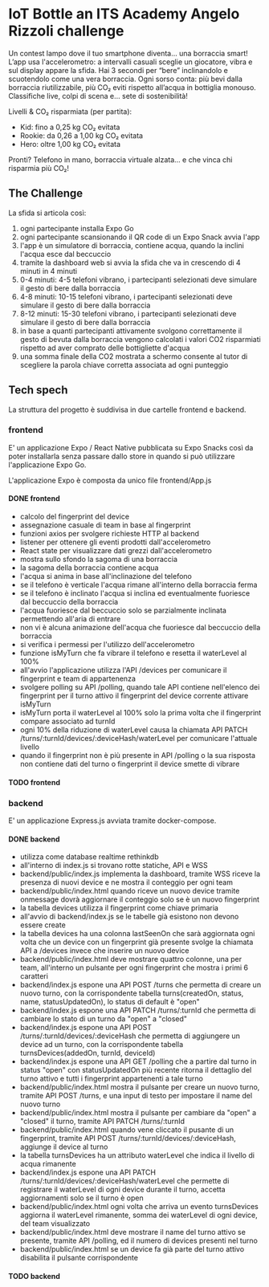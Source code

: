 # IoT Bottle an ITS Academy Angelo Rizzoli challenge

Un contest lampo dove il tuo smartphone diventa… una borraccia smart!
L’app usa l'accelerometro: a intervalli casuali sceglie un giocatore, vibra e sul display appare la sfida.
Hai 3 secondi per “bere” inclinandolo e scuotendolo come una vera borraccia.
Ogni sorso conta: più bevi dalla borraccia riutilizzabile, più CO₂ eviti rispetto all’acqua in bottiglia monouso.
Classifiche live, colpi di scena e… sete di sostenibilità!

Livelli & CO₂ risparmiata (per partita):
- Kid: fino a 0,25 kg CO₂ evitata
- Rookie: da 0,26 a 1,00 kg CO₂ evitata
- Hero: oltre 1,00 kg CO₂ evitata

Pronti? Telefono in mano, borraccia virtuale alzata… e che vinca chi risparmia più CO₂!

## The Challenge

La sfida si articola così:
1. ogni partecipante installa Expo Go 
2. ogni partecipante scansionando il QR code di un Expo Snack avvia l'app
3. l'app è un simulatore di borraccia, contiene acqua, quando la inclini l'acqua esce dal beccuccio
4. tramite la dashboard web si avvia la sfida che va in crescendo di 4 minuti in 4 minuti
5. 0-4 minuti: 4-5 telefoni vibrano, i partecipanti selezionati deve simulare il gesto di bere dalla borraccia
6. 4-8 minuti: 10-15 telefoni vibrano, i partecipanti selezionati deve simulare il gesto di bere dalla borraccia
7. 8-12 minuti: 15-30 telefoni vibrano, i partecipanti selezionati deve simulare il gesto di bere dalla borraccia
8. in base a quanti partecipanti attivamente svolgono correttamente il gesto di bevuta dalla borraccia vengono calcolati i valori CO2 risparmiati rispetto ad aver comprato delle bottigliette d'acqua
9. una somma finale della CO2 mostrata a schermo consente al tutor di scegliere la parola chiave corretta associata ad ogni punteggio

## Tech spech

La struttura del progetto è suddivisa in due cartelle frontend e backend.

### frontend

E' un applicazione Expo / React Native pubblicata su Expo Snacks così da poter installarla senza passare dallo store in quando si può utilizzare l'applicazione Expo Go.

L'applicazione Expo è composta da unico file frontend/App.js

#### DONE frontend
- calcolo del fingerprint del device 
- assegnazione casuale di team in base al fingerprint
- funzioni axios per svolgere richieste HTTP al backend
- listener per ottenere gli eventi prodotti dall'accelerometro
- React state per visualizzare dati grezzi dall'accelerometro
- mostra sullo sfondo la sagoma di una borraccia
- la sagoma della borraccia contiene acqua
- l'acqua si anima in base all'inclinazione del telefono
- se il telefono è verticale l'acqua rimane all'interno della borraccia ferma
- se il telefono è inclinato l'acqua si inclina ed eventualmente fuoriesce dal beccuccio della borraccia
- l'acqua fuoriesce dal beccuccio solo se parzialmente inclinata permettendo all'aria di entrare
- non vi è alcuna animazione dell'acqua che fuoriesce dal beccuccio della borraccia
- si verifica i permessi per l'utilizzo dell'accelerometro
- funzione isMyTurn che fa vibrare il telefono e resetta il waterLevel al 100%
- all'avvio l'applicazione utilizza l'API /devices per comunicare il fingerprint e team di appartenenza
- svolgere polling su API /polling, quando tale API contiene nell'elenco dei fingerprint per il turno attivo il fingerprint del device corrente attivare isMyTurn
- isMyTurn porta il waterLevel al 100% solo la prima volta che il fingerprint compare associato ad turnId
- ogni 10% della riduzione di waterLevel causa la chiamata API PATCH /turns/:turnId/devices/:deviceHash/waterLevel per comunicare l'attuale livello
- quando il fingerprint non è più presente in API /polling o la sua risposta non contiene dati del turno o fingerprint il device smette di vibrare

#### TODO frontend

### backend

E' un applicazione Express.js avviata tramite docker-compose.

#### DONE backend
- utilizza come database realtime rethinkdb
- all'interno di index.js si trovano rotte statiche, API e WSS
- backend/public/index.js implementa la dashboard, tramite WSS riceve la presenza di nuovi device e ne mostra il conteggio per ogni team
- backend/public/index.html quando riceve un nuovo device tramite onmessage dovrà aggiornare il conteggio solo se è un nuovo fingerprint
- la tabella devices utilizza il fingerprint come chiave primaria
- all'avvio di backend/index.js se le tabelle già esistono non devono essere create
- la tabella devices ha una colonna lastSeenOn che sarà aggiornata ogni volta che un device con un fingerprint già presente svolge la chiamata API a /devices invece che inserire un nuovo device
- backend/public/index.html deve mostrare quattro colonne, una per team, all'interno un pulsante per ogni fingerprint che mostra i primi 6 caratteri
- backend/index.js espone una API POST /turns che permetta di creare un nuovo turno, con la corrispondente tabella turns(createdOn, status, name, statusUpdatedOn), lo status di default è "open"
- backend/index.js espone una API PATCH /turns/:turnId che permetta di cambiare lo stato di un turno da "open" a "closed"
- backend/index.js espone una API POST /turns/:turnId/devices/:deviceHash che permetta di aggiungere un device ad un turno, con la corrispondente tabella turnsDevices(addedOn, turnId, deviceId)
- backend/index.js espone una API GET /polling che a partire dal turno in status "open" con statusUpdatedOn più recente ritorna il dettaglio del turno attivo e tutti i fingerprint appartenenti a tale turno
- backend/public/index.html mostra il pulsante per creare un nuovo turno, tramite API POST /turns, e una input di testo per impostare il name del nuovo turno
- backend/public/index.html mostra il pulsante per cambiare da "open" a "closed" il turno, tramite API PATCH /turns/:turnId
- backend/public/index.html quando vene cliccato il pusante di un fingerprint, tramite API POST /turns/:turnId/devices/:deviceHash, aggiunge il device al turno
- la tabella turnsDevices ha un attributo waterLevel che indica il livello di acqua rimanente
- backend/index.js espone una API PATCH /turns/:turnId/devices/:deviceHash/waterLevel che permette di registrare il waterLevel di ogni device durante il turno, accetta aggiornamenti solo se il turno è open
- backend/public/index.html ogni volta che arriva un evento turnsDevices aggiorna il waterLevel rimanente, somma dei waterLevel di ogni device, del team visualizzato
- backend/public/index.html deve mostrare il name del turno attivo se presente, tramite API /polling, ed il numero di devices presenti nel turno
- backend/public/index.html se un device fa già parte del turno attivo disabilita il pulsante corrispondente

#### TODO backend
